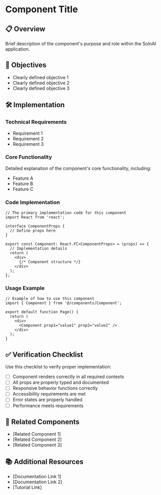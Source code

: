 <!-- 
COMPONENT TEMPLATE
-----------------
Use this template when creating new prompt components.
Replace the placeholders with your specific content.
Delete these instructions when you're done.
-->

<!-- SOLNAI:COMPONENT-KEY -->
# Component Title

## 📋 Overview

Brief description of the component's purpose and role within the SolnAI application.

## 🎯 Objectives

- Clearly defined objective 1
- Clearly defined objective 2
- Clearly defined objective 3

## 🛠️ Implementation

### Technical Requirements

- Requirement 1
- Requirement 2
- Requirement 3

### Core Functionality

Detailed explanation of the component's core functionality, including:

- Feature A
- Feature B
- Feature C

### Code Implementation

```tsx
// The primary implementation code for this component
import React from 'react';

interface ComponentProps {
  // Define props here
}

export const Component: React.FC<ComponentProps> = (props) => {
  // Implementation details
  return (
    <div>
      {/* Component structure */}
    </div>
  );
};
```

### Usage Example

```tsx
// Example of how to use this component
import { Component } from '@/components/Component';

export default function Page() {
  return (
    <div>
      <Component prop1="value1" prop2="value2" />
    </div>
  );
}
```

## ✅ Verification Checklist

Use this checklist to verify proper implementation:

- [ ] Component renders correctly in all required contexts
- [ ] All props are properly typed and documented
- [ ] Responsive behavior functions correctly
- [ ] Accessibility requirements are met
- [ ] Error states are properly handled
- [ ] Performance meets requirements

## 🔗 Related Components

- [Related Component 1]
- [Related Component 2]
- [Related Component 3]

## 📚 Additional Resources

- [Documentation Link 1]
- [Documentation Link 2]
- [Tutorial Link]
<!-- /SOLNAI:COMPONENT-KEY --> 